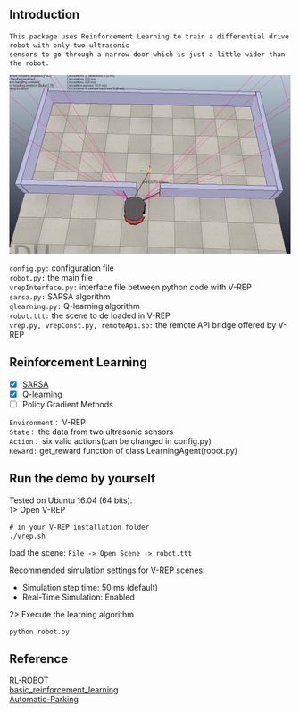 ## Introduction
    This package uses Reinforcement Learning to train a differential drive robot with only two ultrasonic 
    sensors to go through a narrow door which is just a little wider than the robot.
    
<img alt="Introduction" src="image/Environment.png" width="800">

`config.py:` configuration file<br>
`robot.py:` the main file<br>
`vrepInterface.py:` interface file between python code with V-REP<br>
`sarsa.py:` SARSA algorithm<br>
`qlearning.py:` Q-learning algorithm<br>
`robot.ttt:` the scene to de loaded in V-REP<br>
`vrep.py, vrepConst.py, remoteApi.so:` the remote API bridge offered by V-REP

## Reinforcement Learning
* [x] [SARSA](./sarsa.py)
* [x] [Q-learning](./qlearning.py)
* [ ] Policy Gradient Methods

`Environment：` V-REP<br>
`State：` the data from two ultrasonic sensors<br>
`Action：` six valid actions(can be changed in config.py)<br>
`Reward:` get_reward function of class LearningAgent(robot.py)
 
## Run the demo by yourself
Tested on Ubuntu 16.04 (64 bits).<br>
1> Open V-REP 
~~~
# in your V-REP installation folder
./vrep.sh
~~~
load the scene: `File -> Open Scene -> robot.ttt` 

Recommended simulation settings for V-REP scenes:
* Simulation step time: 50 ms  (default) 
* Real-Time Simulation: Enabled

2> Execute the learning algorithm
~~~
python robot.py
~~~
## Reference
[RL-ROBOT](https://github.com/angelmtenor/RL-ROBOT)<br>
[basic_reinforcement_learning](https://github.com/vmayoral/basic_reinforcement_learning)<br>
[Automatic-Parking](https://github.com/taochenshh/Automatic-Parking)<br>
